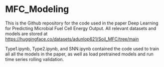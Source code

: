 # MFC_Modeling
This is the Github repository for the code used in the paper Deep Learning for Predicting Microbial Fuel Cell Energy Output. All relevant datasets and models are stored at https://huggingface.co/datasets/adunlop621/Soil_MFC/tree/main

Type1.ipynb, Type2.ipynb, and SNN.ipynb contained the code used to train all all the models in the paper, as well as load pretrained models and run time series rolling validation.





